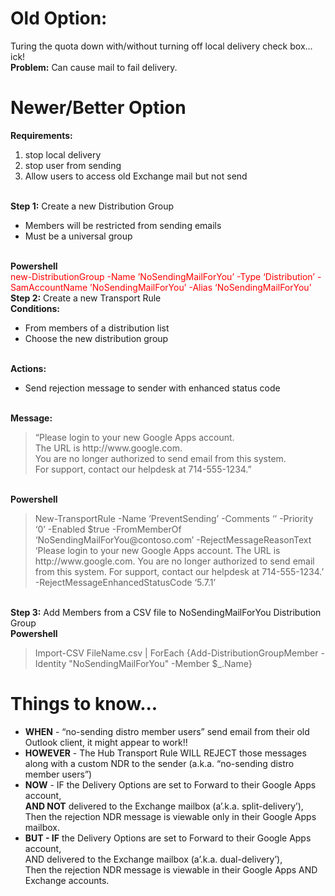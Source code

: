 Old Option:
===========
Turing the quota down with/without turning off local delivery check box... ick!<br>
<b>Problem:</b> Can cause mail to fail delivery.

Newer/Better Option
===================
<b>Requirements:</b><br>
<ol><li>stop local delivery
<li>stop user from sending
<li>Allow users to access old Exchange mail but not send</ol><br>
<b>Step 1:</b> Create a new Distribution Group<br>
<ul><li>Members will be restricted from sending emails
<li>Must be a universal group<br></ul><br>
<b>Powershell</b><br>
<span style="color:red">
new-DistributionGroup -Name ’NoSendingMailForYou’ -Type ‘Distribution’ -SamAccountName ’NoSendingMailForYou’ -Alias ‘NoSendingMailForYou’
</span>
<br>
<b>Step 2:</b> Create a new Transport Rule<br>
<b>Conditions:</b><br>
<ul><li>From members of a distribution list
<li>Choose the new distribution group</ul><br>
<b>Actions:</b>
<ul><li>Send rejection message to sender with enhanced status code</ul><br>
<b>Message: </b><br>
<blockquote>“Please login to your new Google Apps account.<br>
The URL is http://www.google.com.<br>
You are no longer authorized to send email from this system.<br>
For support, contact our helpdesk at 714-555-1234.”<br></blockquote><br>
<b>Powershell</b><br>
<blockquote>New-TransportRule -Name ’PreventSending’ -Comments ‘’ -Priority ‘0’	-Enabled $true -FromMemberOf ‘NoSendingMailForYou@contoso.com’ -RejectMessageReasonText ‘Please login to your new Google Apps account. The URL is http://www.google.com. You are no longer authorized to send email from this system. For support, contact our helpdesk at 714-555-1234.’ -RejectMessageEnhancedStatusCode ‘5.7.1’</blockquote><br>
<b>Step 3:</b> Add Members from a CSV file to NoSendingMailForYou Distribution Group<br>
<b>Powershell</b><br>
<blockquote>Import-CSV FileName.csv | ForEach {Add-DistributionGroupMember -Identity "NoSendingMailForYou" -Member $_.Name}</blockquote>

Things to know...
=================================
<ul><li><b>WHEN</b> - “no-sending distro member users” send email from their old Outlook client, it might appear to work!!
<li><b>HOWEVER</b> - The Hub Transport Rule WILL REJECT those messages along with a custom NDR to the sender (a.k.a. “no-sending distro member users”)
<li><b>NOW</b> - IF the Delivery Options are set to Forward to their Google Apps account,<br>
<b>AND NOT</b> delivered to the Exchange mailbox (a’.k.a. split-delivery’), <br>
Then the rejection NDR message is viewable only in their Google Apps mailbox.<br>
<li><b>BUT - IF</b> the Delivery Options are set to Forward to their Google Apps account,<br>
	AND delivered to the Exchange mailbox (a’.k.a. dual-delivery’), <br>
	Then the rejection NDR message is viewable in their Google Apps AND Exchange accounts.</ul><br>
